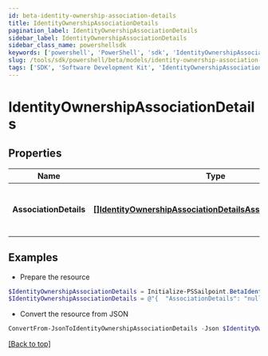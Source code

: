 ```yaml
---
id: beta-identity-ownership-association-details
title: IdentityOwnershipAssociationDetails
pagination_label: IdentityOwnershipAssociationDetails
sidebar_label: IdentityOwnershipAssociationDetails
sidebar_class_name: powershellsdk
keywords: ['powershell', 'PowerShell', 'sdk', 'IdentityOwnershipAssociationDetails', 'BetaIdentityOwnershipAssociationDetails'] 
slug: /tools/sdk/powershell/beta/models/identity-ownership-association-details
tags: ['SDK', 'Software Development Kit', 'IdentityOwnershipAssociationDetails', 'BetaIdentityOwnershipAssociationDetails']
---
```



# IdentityOwnershipAssociationDetails

## Properties

Name | Type | Description | Notes
------------ | ------------- | ------------- | -------------
**AssociationDetails** | [**[]IdentityOwnershipAssociationDetailsAssociationDetailsInner**](identity-ownership-association-details-association-details-inner) | list of all the resource associations for the identity | [optional] 

## Examples

- Prepare the resource
```powershell
$IdentityOwnershipAssociationDetails = Initialize-PSSailpoint.BetaIdentityOwnershipAssociationDetails  -AssociationDetails null
$IdentityOwnershipAssociationDetails = @"{  "AssociationDetails": "null "}"@
```

- Convert the resource from JSON
```powershell
ConvertFrom-JsonToIdentityOwnershipAssociationDetails -Json $IdentityOwnershipAssociationDetails
```


[[Back to top]](#) 

